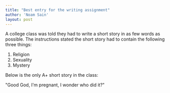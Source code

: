 ```yaml
---
title: "Best entry for the writing assignment"
author: 'Noam Sain'
layout: post
---
```


A college class was told they had to write a short story in as few words as possible. The instructions stated the short story had to contain the following three things:

1. Religion
2. Sexuality
3. Mystery

Below is the only A+ short story in the class:

"Good God, I'm pregnant, I wonder who did it?"